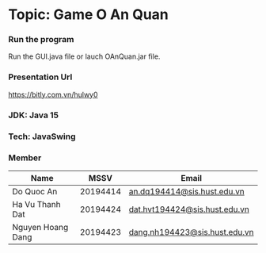 # Topic: Game O An Quan
### Run the program
Run the GUI.java file or lauch OAnQuan.jar file.
### Presentation Url
https://bitly.com.vn/hulwy0
### JDK: Java 15
### Tech: JavaSwing
### Member
| Name | MSSV | Email |
| ------ | ------ | ------ |
| Do Quoc An | 20194414 | an.dq194414@sis.hust.edu.vn |
| Ha Vu Thanh Dat | 20194424 | dat.hvt194424@sis.hust.edu.vn |
| Nguyen Hoang Dang | 20194423 | dang.nh194423@sis.hust.edu.vn |
